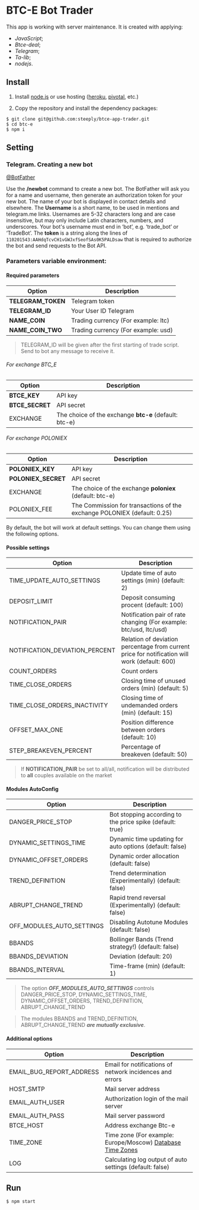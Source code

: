 # BTC-E Bot Trader

This app is working with server maintenance. It is created with applying:

* _JavaScript_;
* _Btce-deal_;
* _Telegram_;
* _Ta-lib_;
* _nodejs_.

## Install

1. Install [node.js](https://nodejs.org/en/) or use hosting ([heroku](https://signup.heroku.com/login), [pivotal](https://account.run.pivotal.io/z/uaa/sign-up), etc.)

2. Copy the repository and install the dependency packages:
```
$ git clone git@github.com:steeply/btce-app-trader.git
$ cd btc-e
$ npm i
```

## Setting

### Telegram. Creating a new bot
[@BotFather](https://core.telegram.org/bots#6-botfather)

Use the **/newbot** command to create a new bot. The BotFather will ask you for a name and username, then generate an authorization token for your new bot.
The name of your bot is displayed in contact details and elsewhere.
The **Username** is a short name, to be used in mentions and telegram.me links. Usernames are 5-32 characters long and are case insensitive, but may only include Latin characters, numbers, and underscores. Your bot's username must end in ‘bot’, e.g. ‘trade_bot’ or ‘TradeBot’.
The **token** is a string along the lines of `110201543:AAHdqTcvCH1vGWJxfSeofSAs0K5PALDsaw` that is required to authorize the bot and send requests to the Bot API.

### Parameters variable environment:

#### Required parameters

 Option | Description
----------------|----------------------
**TELEGRAM_TOKEN**                          | Telegram token
**TELEGRAM_ID**                             | Your User ID Telegram
**NAME_COIN**                               | Trading currency (For example: ltc)
**NAME_COIN_TWO**                           | Trading currency (For example: usd)

> TELEGRAM_ID will be given after the first starting of trade script. Send to bot any message to receive it.

###### For exchange BTC_E

 Option | Description
----------------|----------------------
**BTCE_KEY**         | API key
**BTCE_SECRET**      | API secret
EXCHANGE             | The choice of the exchange **btc-e** (default: btc-e)

###### For exchange POLONIEX

 Option | Description
----------------|----------------------
**POLONIEX_KEY**         | API key
**POLONIEX_SECRET**      | API secret
EXCHANGE                 | The choice of the exchange **poloniex** (default: btc-e)
POLONIEX_FEE             | The Commission for transactions of the exchange POLONIEX (default: 0.25)


By default, the bot will work at default settings. You can change them using the following options.

#### Possible settings

 Option | Description
----------------|----------------------
TIME_UPDATE_AUTO_SETTINGS           | Update time of auto settings (min) (default: 2)
DEPOSIT_LIMIT                       | Deposit consuming procent (default: 100)
NOTIFICATION_PAIR                   | Notification pair of rate changing (For example: btc/usd, ltc/usd)
NOTIFICATION_DEVIATION_PERCENT      | Relation of deviation percentage from current price for notification will work (default: 600)
COUNT_ORDERS                        | Count orders
TIME_CLOSE_ORDERS                   | Closing time of unused orders (min) (default: 5)
TIME_CLOSE_ORDERS_INACTIVITY        | Closing time of undemanded orders (min) (default: 15)
OFFSET_MAX_ONE                      | Position difference between orders (default: 10)
STEP_BREAKEVEN_PERCENT              | Percentage of breakeven (default: 50)

> If **NOTIFICATION_PAIR** be set to all/all, notification will be distributed to **all** couples available on the market


#### Modules AutoConfig

 Option | Description
----------------|----------------------
DANGER_PRICE_STOP                   | Bot stopping according to the price spike (default: true)
DYNAMIC_SETTINGS_TIME               | Dynamic time updating for auto options (default: false)
DYNAMIC_OFFSET_ORDERS               | Dynamic order allocation (default: false)
TREND_DEFINITION                    | Trend determination (Experimentally) (default: false)
ABRUPT_CHANGE_TREND                 | Rapid trend reversal (Experimentally) (default: false)
OFF_MODULES_AUTO_SETTINGS           | Disabling Autotune Modules (default: false)
BBANDS                              | Bollinger Bands (Trend strategy!) (default: false)
BBANDS_DEVIATION                    | Deviation (default: 20)
BBANDS_INTERVAL                     | Time-frame (min) (default: 1)

> The option ***OFF_MODULES_AUTO_SETTINGS*** controls DANGER_PRICE_STOP, DYNAMIC_SETTINGS_TIME, DYNAMIC_OFFSET_ORDERS, TREND_DEFINITION, ABRUPT_CHANGE_TREND

> The modules BBANDS and TREND_DEFINITION, ABRUPT_CHANGE_TREND ***are mutually exclusive***.

#### Additional options
 Option | Description
----------------|----------------------
EMAIL_BUG_REPORT_ADDRESS    | Email for notifications of network incidences and errors
HOST_SMTP                   | Mail server address
EMAIL_AUTH_USER             | Authorization login of the mail server
EMAIL_AUTH_PASS             | Mail server password
BTCE_HOST                   | Address exchange Btc-e
TIME_ZONE                   | Time zone (For example: Europe/Moscow) [Database Time Zones](https://en.wikipedia.org/wiki/List_of_tz_database_time_zones)
LOG                         | Calculating log output of auto settings (default: false)


## Run

```
$ npm start
```

